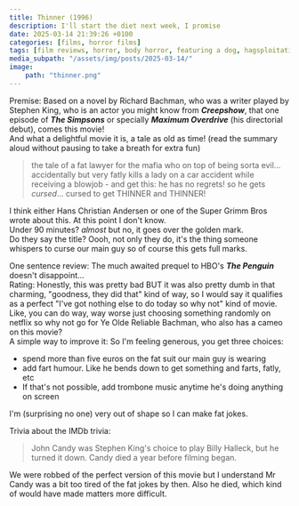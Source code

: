 ```yaml
---
title: Thinner (1996)
description: I'll start the diet next week, I promise
date: 2025-03-14 21:39:26 +0100
categories: [films, horror films]
tags: [film reviews, horror, body horror, featuring a dog, hagsploitation, ñam ñam qué rico, they say the title]
media_subpath: "/assets/img/posts/2025-03-14/"
image:
    path: "thinner.png"
---
```

<span class="reviewsection">Premise:</span> Based on a novel by Richard Bachman, who was a writer played by Stephen King, who is an actor you might know from ***Creepshow***, that one episode of ***The Simpsons*** or specially ***Maximum Overdrive*** (his directorial debut), comes this movie!<br/>And what a delightful movie it is, a tale as old as time! (read the summary aloud without pausing to take a breath for extra fun)<br/>
> the tale of a fat lawyer for the mafia who on top of being sorta evil... accidentally but very fatly kills a lady on a car accident while receiving a blowjob - and get this: he has no regrets! so he gets *cursed*... cursed to get THINNER and THINNER!

I think either Hans Christian Andersen or one of the Super Grimm Bros wrote about this. At this point I don't know.<br/>
<span class="reviewsection">Under 90 minutes?</span> *almost* but no, it goes over the golden mark.<br/>
<span class="reviewsection">Do they say the title?</span> Oooh, not only they do, it's the thing someone whispers to curse our main guy so of course this gets full marks.

<span class="reviewsection">One sentence review:</span> The much awaited prequel to HBO's ***The Penguin*** doesn't disappoint...<br/>
<span class="reviewsection">Rating:</span> Honestly, this was pretty bad BUT it was also pretty dumb in that charming, "goodness, they did that" kind of way, so I would say it qualifies as a perfect "I've got nothing else to do today so why not" kind of movie. Like, you can do way, way worse just choosing something randomly on netflix so why not go for Ye Olde Reliable Bachman, who also has a cameo on this movie?<br/>
<span class="reviewsection">A simple way to improve it:</span> So I'm feeling generous, you get three choices:
- spend more than five euros on the fat suit our main guy is wearing
- add fart humour. Like he bends down to get something and farts, fatly, etc
- If that's not possible, add trombone music anytime he's doing anything on screen

I'm (surprising no one) very out of shape so I can make fat jokes.

<span class="reviewsection">Trivia about the IMDb trivia:</span>
> John Candy was Stephen King's choice to play Billy Halleck, but he turned it down. Candy died a year before filming began.

We were robbed of the perfect version of this movie but I understand Mr Candy was a bit too tired of the fat jokes by then. Also he died, which kind of would have made matters more difficult.
